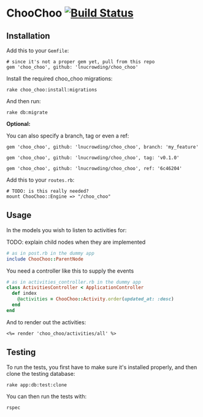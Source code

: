 # ChooChoo [![Build Status](https://travis-ci.org/lnucrowding/choo_choo.png?branch=master)](https://travis-ci.org/lnucrowding/choo_choo)

## Installation

Add this to your `Gemfile`:

    # since it's not a proper gem yet, pull from this repo
    gem 'choo_choo', github: 'lnucrowding/choo_choo'

Install the required choo_choo migrations:

    rake choo_choo:install:migrations

And then run:

    rake db:migrate

**Optional:**

You can also specify a branch, tag or even a ref:

    gem 'choo_choo', github: 'lnucrowding/choo_choo', branch: 'my_feature'

    gem 'choo_choo', github: 'lnucrowding/choo_choo', tag: 'v0.1.0'

    gem 'choo_choo', github: 'lnucrowding/choo_choo', ref: '6c46204'

Add this to your `routes.rb`:

    # TODO: is this really needed?
    mount ChooChoo::Engine => "/choo_choo"


## Usage

In the models you wish to listen to activities for:

TODO: explain child nodes when they are implemented

```ruby
# as in post.rb in the dummy app
include ChooChoo::ParentNode
```

You need a controller like this to supply the events

```ruby
# as in activities_controller.rb in the dummy app
class ActivitiesController < ApplicationController
  def index
    @activities = ChooChoo::Activity.order(updated_at: :desc)
  end
end
```

And to render out the activities:

```erb
<%= render 'choo_choo/activities/all' %>
```




## Testing

To run the tests, you first have to make sure it's installed properly, and then
clone the testing database:

    rake app:db:test:clone

You can then run the tests with:

    rspec
